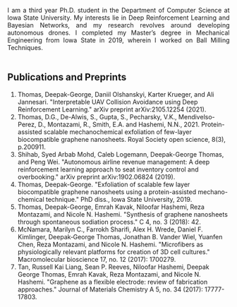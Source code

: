 <br><br>
<div style="text-align: justify">I am a third year Ph.D. student in the Department of Computer Science at Iowa State University. My interests lie in Deep Reinforcement Learning and Bayesian Networks, and my research revolves around developing autonomous drones. I completed my Master’s degree in Mechanical Engineering from Iowa State in 2019, wherein I worked on Ball Milling Techniques.</div><br>

## Publications and Preprints

1. Thomas, Deepak-George, Daniil Olshanskyi, Karter Krueger, and Ali Jannesari. "Interpretable UAV Collision Avoidance using Deep Reinforcement Learning." arXiv preprint arXiv:2105.12254 (2021).
2. Thomas, D.G., De-Alwis, S., Gupta, S., Pecharsky, V.K., Mendivelso-Perez, D., Montazami, R., Smith, E.A. and Hashemi, N.N., 2021. Protein-assisted scalable mechanochemical exfoliation of few-layer biocompatible graphene nanosheets. Royal Society open science, 8(3), p.200911.
3. Shihab, Syed Arbab Mohd, Caleb Logemann, Deepak-George Thomas, and Peng Wei. "Autonomous airline revenue management: A deep reinforcement learning approach to seat inventory control and overbooking." arXiv preprint arXiv:1902.06824 (2019).
4. Thomas, Deepak-George. "Exfoliation of scalable few layer biocompatible graphene nanosheets using a protein-assisted mechano-chemical technique." PhD diss., Iowa State University, 2019.
5. Thomas, Deepak-George, Emrah Kavak, Niloofar Hashemi, Reza Montazami, and Nicole N. Hashemi. "Synthesis of graphene nanosheets through spontaneous sodiation process." C 4, no. 3 (2018): 42.
6. McNamara, Marilyn C., Farrokh Sharifi, Alex H. Wrede, Daniel F. Kimlinger, Deepak‐George Thomas, Jonathan B. Vander Wiel, Yuanfen Chen, Reza Montazami, and Nicole N. Hashemi. "Microfibers as physiologically relevant platforms for creation of 3D cell cultures." Macromolecular bioscience 17, no. 12 (2017): 1700279.
7. Tan, Russell Kai Liang, Sean P. Reeves, Niloofar Hashemi, Deepak George Thomas, Emrah Kavak, Reza Montazami, and Nicole N. Hashemi. "Graphene as a flexible electrode: review of fabrication approaches." Journal of Materials Chemistry A 5, no. 34 (2017): 17777-17803. <br>

